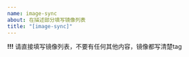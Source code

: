 ```yaml
---
name: image-sync
about: 在描述部分填写镜像列表
title: "[image-sync]"
---
```


**!!!**
请直接填写镜像列表，不要有任何其他内容，镜像都写清楚tag